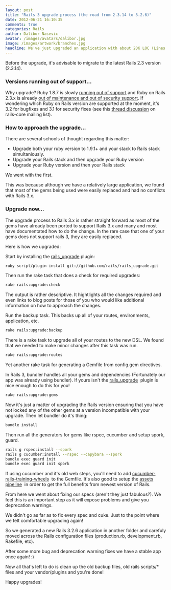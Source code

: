 ```yaml
---
layout: post
title: "Rails 3 upgrade process (the road from 2.3.14 to 3.2.6)"
date: 2012-06-21 16:10:35
comments: true
categories: Rails
author: Dalibor Nasevic
avatar: /images/avatars/dalibor.jpg
image: /images/artwork/branches.jpg
headline: We've just upgraded an application with about 20K LOC (Lines Of Code) from Rails 2.3.14 to Rails 3.2.6 and Ruby 1.8.7 to Ruby 1.9.3. Here we'll share some details about the experience and the process we took for the upgrade.
---
```

Before the upgrade, it's advisable to migrate to the latest Rails 2.3 version (2.3.14).

### Versions running out of support...

Why upgrade? Ruby 1.8.7 is slowly [running out of support](http://www.ruby-lang.org/en/news/2011/10/06/plans-for-1-8-7/) and Ruby on Rails 2.3.x is already [out of maintenance and out of security support](https://groups.google.com/forum/#!topic/rubyonrails-security/CdoMUVpsRmQ/discussion). If wondering which Ruby on Rails version are supported at the moment, it's 3.2 for bugfixes and 3.1 for security fixes (see this [thread discussion](http://groups.google.com/group/rubyonrails-core/browse_thread/thread/30ff7f618a6428f3/a767ba1bbf526fde?q=#50a39e4694704f14) on rails-core mailing list). 

### How to approach the upgrade...

There are several schools of thought regarding this matter:

* Upgrade both your ruby version to 1.9.1+ and your stack to Rails stack simultaniously.
* Upgrade your Rails stack and then upgrade your Ruby version
* Upgrade your Ruby version and then your Rails stack

We went with the first.

This was because although we have a relatively large application, we found that most of the gems being used were easily replaced and had no conflicts with Rails 3.x.

### Upgrade now...

The upgrade process to Rails 3.x is rather straight forward as most of the gems have already been ported to support Rails 3.x and many and most have documentated how to do the change. In the rare case that one of your gems does not support rails 3, they are easily replaced.

Here is how we upgraded:

Start by installing the [rails_upgrade](https://github.com/rails/rails_upgrade) plugin:

``` bash
ruby script/plugin install git://github.com/rails/rails_upgrade.git
```

Then run the rake task that does a check for required upgrades:

``` bash
rake rails:upgrade:check
```

The output is rather descriptive. It hightlights all the changes required and even links to blog posts for those of you who would like additional information on how to approach the changes.

Run the backup task. This backs up all of your routes, environments, application, etc.

``` bash
rake rails:upgrade:backup
```

There is a rake task to upgrade all of your routes to the new DSL. We found that we needed to make minor changes after this task was run.

``` bash
rake rails:upgrade:routes
```

Yet another rake task for generating a Gemfile from config.gem directives.

In Rails 3, bundler handles all your gems and dependencies (Fortunately our app was already using bundler). If yours isn't the [rails_upgrade](https://github.com/rails/rails_upgrade)  plugin is nice enough to do this for you!

``` bash
rake rails:upgrade:gems
```

Now it's just a matter of upgrading the Rails version ensuring that you have not locked any of the other gems at a version incompatible with your upgrade. Then let bundler do it's thing:

``` bash
bundle install
```

Then run all the generators for gems like rspec, cucumber and setup spork, guard.

``` bash
rails g rspec:install --spork
rails g cucumber:install --rspec --capybara --spork
bundle exec guard init
bundle exec guard init spork
```

If using cucumber and it's old web steps, you'll need to add [cucumber-rails-training-wheels](https://github.com/cucumber/cucumber-rails-training-wheels)  to the Gemfile. It's also good to setup the [assets pipeline](http://guides.rubyonrails.org/asset_pipeline.html)  in order to get the full benefits from newest version of Rails.

From here we went about fixing our specs (aren't they just fabulous?). We feel this is an important step as it will expose problems and give you deprecation warnings.

We didn't go as far as to fix every spec and cuke. Just to the point where we felt comfortable upgrading again!

So we generated a new Rails 3.2.6 application in another folder and carefuly moved across the Rails configuration files (production.rb, development.rb, Rakefile, etc).

After some more bug and deprecation warning fixes we have a stable app once again! :)

Now all that's left to do is clean up the old backup files, old rails scripts/* files and your vendor/plugins and you're done!

Happy upgrades!
